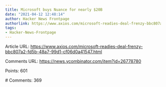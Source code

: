 ```yaml
---
title: Microsoft buys Nuance for nearly $20B
date: "2021-04-12 12:48:14"
author: Hacker News Frontpage
authorlink: https://www.axios.com/microsoft-readies-deal-frenzy-bbc807a2-fd5b-48a7-99d1-cf06d0a41547.html
tags:
- Hacker-News-Frontpage
---
```


<p>Article URL: <a href="https://www.axios.com/microsoft-readies-deal-frenzy-bbc807a2-fd5b-48a7-99d1-cf06d0a41547.html">https://www.axios.com/microsoft-readies-deal-frenzy-bbc807a2-fd5b-48a7-99d1-cf06d0a41547.html</a></p>
<p>Comments URL: <a href="https://news.ycombinator.com/item?id=26778780">https://news.ycombinator.com/item?id=26778780</a></p>
<p>Points: 601</p>
<p># Comments: 369</p>
